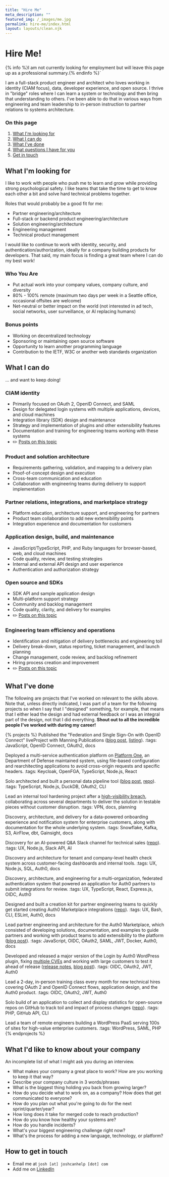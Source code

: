 ```yaml
---
title: "Hire Me"
meta_description: ""
featured_img: /_images/me.jpg
permalink: hire-me/index.html
layout: layouts/clean.njk
---
```

# Hire Me!

{% info %}I am not currently looking for employment but will leave this page up as a professional summary.{% endinfo %}`

I am a full-stack product engineer and architect who loves working in identity (CIAM focus), data, developer experience, and open source. I thrive in "bridge" roles where I can learn a system or technology and then bring that understanding to others. I've been able to do that in various ways from engineering and team leadership to in-person instruction to partner relations to systems architecture.

### <a id="want"></a>On this page

1. [What I'm looking for](#want)
2. [What I can do](#do)
3. [What I've done](#done)
4. [What questions I have for you](#questions)
5. [Get in touch](#contact)

## <a id="want"></a><span>What I'm looking for</span>
I like to work with people who push me to learn and grow while providing strong
psychological safety. I like teams that take the time to get to know each other a bit and solve hard technical problems together.

Roles that would probably be a good fit for me:

- Partner engineering/architecture
- Full-stack or backend product engineering/architecture
- Solution engineering/architecture
- Engineering management
- Technical product management

I would like to continue to work with identity, security, and authentication/authorization, ideally for a company building products for developers. That said, my main focus is finding a great team where I can do my best work!
### Who You Are
- Put actual work into your company values, company culture, and diversity
- 80% - 100% remote (maximum two days per week in a Seattle office, occasional offsites are welcome)
- Net-neutral or better impact on the world (not interested in ad tech, social networks, user surveillance, or AI replacing humans)
### Bonus points
- Working on decentralized technology
- Sponsoring or maintaining open source software
- Opportunity to learn another programming language
- Contribution to the IETF, W3C or another web standards organization
## <a id="do"></a><span>What I can do</span>

... and want to keep doing!
### CIAM identity
- Primarily focused on OAuth 2, OpenID Connect, and SAML
- Design for delegated login systems with multiple applications, devices, and cloud machines
- Integration library (SDK) design and maintenance
- Strategy and implementation of plugins and other extensibility features
- Documentation and training for engineering teams working with these systems
- ✏️ [Posts on this topic](/tag/digital-identity/)
### Product and solution architecture
- Requirements gathering, validation, and mapping to a delivery plan
- Proof-of-concept design and execution
- Cross-team communication and education
- Collaboration with engineering teams during delivery to support implementation
### Partner relations, integrations, and marketplace strategy
- Platform education, architecture support, and engineering for partners
- Product team collaboration to add new extensibility points
- Integration experience and documentation for customers
### Application design, build, and maintenance
- JavaScript/TypeScript, PHP, and Ruby languages for browser-based, web, and cloud machines
- Code quality, review, and testing strategies
- Internal and external API design and user experience
- Authentication and authorization strategy
### Open source and SDKs
- SDK API and sample application design
- Multi-platform support strategy
- Community and backlog management 
- Code quality, clarity, and delivery for examples
- ✏️ [Posts on this topic](/tag/open-source/)
### Engineering team efficiency and operations
- Identification and mitigation of delivery bottlenecks and engineering toil
- Delivery break-down, status reporting, ticket management, and launch planning
- Change management, code review, and backlog refinement
- Hiring process creation and improvement
- ✏️ [Posts on this topic](/tag/team-dynamics/)

## <a id="done"></a><span>What I've done</span>

The following are projects that I've worked on relevant to the skills above. Note that, unless directly indicated, I was part of a team for the following projects so when I say that I "designed" something, for example, that means that I either lead the design and had external feedback or I was an integral part of the design, not that I did everything. **Shout out to all the incredible people I've worked with during my career!**

{% projects %}
Published the "Federation and Single Sign-On with OpenID Connect" liveProject with Manning Publications ([blog post](/manning-openid-connect-liveproject/), [listing](https://www.manning.com/liveprojectseries/federation-and-sign-on-ser)). :tags: JavaScript, OpenID Connect, OAuth2, docs

Deployed a multi-service authentication platform on [Platform One](https://p1.dso.mil), an Department of Defense maintained system, using file-based configuration and rearchitecting applications to avoid cross-origin requests and specific headers. :tags: Keycloak, OpenFGA, TypeScript, Node.js, React

Solo architected and built a personal data pipeline tool ([blog post](/personal-data-pipeline/), [repo](https://github.com/PersonalDataPipeline/pdpl-cli)). :tags: TypeScript, Node.js, DuckDB, OAuth2, CLI

Lead an internal tool hardening project after a [high-visibility breach](https://sec.okta.com/articles/2023/10/tracking-unauthorized-access-oktas-support-system), collaborating across several departments to deliver the solution in testable pieces without customer disruption. :tags: VPN, docs, planning

Discovery, architecture, and delivery for a data-powered onboarding experience and  notification system for enterprise customers, along with documentation for the whole underlying system. :tags: Snowflake, Kafka, S3, AirFlow, dbt, Gainsight, docs

Discovery for an AI-powered Q&A Slack channel for technical sales ([repo](https://github.com/joshcanhelp/slack-channel-analytics)). :tags: UX, Node.js, Slack API, AI

Discovery and architecture for tenant and company-level health check system across customer-facing dashboards and internal tools. :tags: UX, Node.js, SQL, Auth0, docs

Discovery, architecture, and engineering for a multi-organization, federated authentication system that powered an application for Auth0 partners to submit integrations for review. :tags: UX, TypeScript, React, Express.js, OIDC, Auth0

Designed and built a creation kit for partner engineering teams to quickly get started creating Auth0 Marketplace integrations ([repo](https://github.com/joshcanhelp/TEMPLATE-action-post-login)). :tags: UX, Bash, CLI, ESLint, Auth0, docs

Lead partner engineering and architecture for the Auth0 Marketplace, which consisted of developing solutions, documentation, and examples to guide partners and working with product teams to add extensibility to the platform ([blog post](https://auth0.com/blog/introducing-auth0-marketplace/)). :tags: JavaScript, OIDC, OAuth2, SAML, JWT, Docker, Auth0, docs

Developed and released a major version of the Login by Auth0 WordPress plugin, fixing [multiple CVEs](https://github.com/auth0/wordpress/security/advisories/GHSA-59vf-cgfw-6h6v) and working with large customers to test it ahead of release ([release notes](https://github.com/auth0/wordpress/releases/tag/4.0.0), [blog post](https://auth0.com/blog/wordpress-sso-with-auth0/)). :tags: OIDC, OAuth2, JWT, Auth0

Lead a 2-day, in-person training class every month for new technical hires covering OAuth 2 and OpenID Connect flows, application design, and the Auth0 product. :tags: OIDC, OAuth2, JWT, Auth0

Solo build of an application to collect and display statistics for open-source repos on GitHub to track toil and impact of process changes ([repo](https://github.com/joshcanhelp/repo-data-getter)). :tags: PHP, GitHub API, CLI

Lead a team of remote engineers building a WordPress PaaS serving 100s of sites for high-value enterprise customers. :tags: WordPress, SAML, PHP
{% endprojects %}

## <a id="questions"></a><span>What I'd like to know about your company</span>

An incomplete list of what I might ask you during an interview.

- What makes your company a great place to work? How are you working to keep it that way?
- Describe your company culture in 3 words/phrases
- What is the biggest thing holding you back from growing larger?
- How do you decide what to work on, as a company? How does that get communicated to everyone?
- How do you plan out what you're going to do for the next sprint/quarter/year?
- How long does it take for merged code to reach production?
- How do you know how healthy your systems are?
- How do you handle incidents?
- What's your biggest engineering challenge right now?
- What's the process for adding a new language, technology, or platform?

## <a id="contact"></a><span>How to get in touch</span>

- Email me at `josh [at] joshcanhelp [dot] com`
- Add me on [LinkedIn](https://www.linkedin.com/in/joshcanhelp/)
